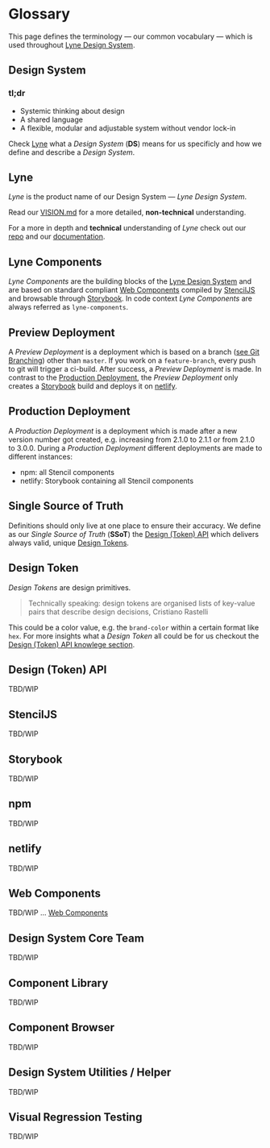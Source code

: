 # Glossary
This page defines the terminology — our common vocabulary — which is used throughout [Lyne Design System](#lyne).

## Design System

### tl;dr
- Systemic thinking about design
- A shared language
- A flexible, modular and adjustable system without vendor lock-in

Check [Lyne](#lyne) what a *Design System* (**DS**) means for us specificly and how we define and describe a *Design System*.

## Lyne
*Lyne* is the product name of our Design System — *Lyne Design System*.

Read our [VISION.md](./VISION.md) for a more detailed, **non-technical** understanding.

For a more in depth and **technical** understanding of *Lyne* check out our [repo](/README.md) and our [documentation](./README.md).

## Lyne Components
*Lyne Components* are the building blocks of the [Lyne Design System](#lyne) and are based on standard compliant [Web Components](#web-components) compiled by [StencilJS](#stenciljs) and browsable through [Storybook](#storybook). In code context *Lyne Components* are always referred as `lyne-components`.

## Preview Deployment
A *Preview Deployment* is a deployment which is based on a branch ([see Git Branching](https://git-scm.com/book/en/v2/Git-Branching-Branches-in-a-Nutshell)) other than `master`. If you work on a `feature-branch`, every push to git will trigger a ci-build. After success, a *Preview Deployment* is made. In contrast to the [Production Deployment](#production-deployment), the *Preview Deployment* only creates a [Storybook](#storybook) build and deploys it on [netlify](#netlify).

## Production Deployment
A *Production Deployment* is a deployment which is made after a new version number got created, e.g. increasing from 2.1.0 to 2.1.1 or from 2.1.0 to 3.0.0. During a *Production Deployment* different deployments are made to different instances:
- npm: all Stencil components
- netlify: Storybook containing all Stencil components

## Single Source of Truth
Definitions should only live at one place to ensure their accuracy. We define as our *Single Source of Truth* (**SSoT**) the [Design (Token) API](#design-token-api) which delivers always valid, unique [Design Tokens](#design-token).

## Design Token
*Design Tokens* are design primitives.

> Technically speaking: design tokens are organised lists of key-value pairs that describe design decisions, Cristiano Rastelli

This could be a color value, e.g. the `brand-color` within a certain format like `hex`. For more insights what a *Design Token* all could be for us checkout the [Design (Token) API knowlege section](docs/knowhow/design-token-api/design-token-api.md#design-token). 

## Design (Token) API
TBD/WIP

## StencilJS
TBD/WIP

## Storybook
TBD/WIP

## npm
TBD/WIP

## netlify
TBD/WIP

## Web Components
TBD/WIP ... [Web Components](https://www.webcomponents.org/specs)

## Design System Core Team
TBD/WIP

## Component Library
TBD/WIP

## Component Browser
TBD/WIP

## Design System Utilities / Helper
TBD/WIP

## Visual Regression Testing
TBD/WIP
